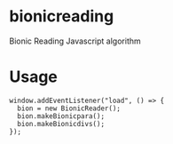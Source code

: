 # bionicreading
Bionic Reading Javascript algorithm

# Usage

```
window.addEventListener("load", () => {
  bion = new BionicReader();
  bion.makeBionicpara();
  bion.makeBionicdivs();
});
```
